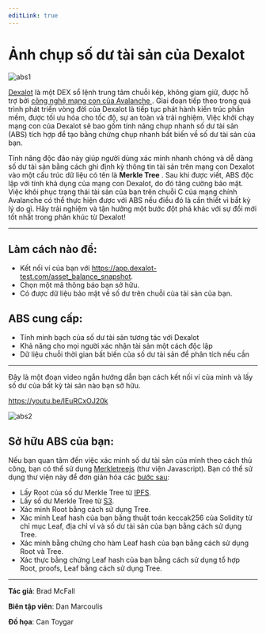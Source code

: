 ```yaml
---
editLink: true
---
```


# Ảnh chụp số dư tài sản của Dexalot

![abs1](\images\abs\abs1.png)

[Dexalot](https://dexalot.com/) là một DEX sổ lệnh trung tâm chuỗi kép, không giam giữ, được hỗ trợ bởi [công nghệ mạng con của Avalanche ](https://www.avax.network/). Giai đoạn tiếp theo trong quá trình phát triển vòng đời của Dexalot là tiếp tục phát hành kiến ​​trúc phần mềm, được tối ưu hóa cho tốc độ, sự an toàn và trải nghiệm. Việc khởi chạy mạng con của Dexalot sẽ bao gồm tính năng chụp nhanh số dư tài sản (ABS) tích hợp để tạo bằng chứng chụp nhanh bất biến về số dư tài sản của bạn.

Tính năng độc đáo này giúp người dùng xác minh nhanh chóng và dễ dàng số dư tài sản bằng cách ghi định kỳ thông tin tài sản trên mạng con Dexalot vào một cấu trúc dữ liệu có tên là **Merkle Tree** . Sau khi được viết, ABS độc lập với tính khả dụng của mạng con Dexalot, do đó tăng cường bảo mật. Việc khôi phục trạng thái tài sản của bạn trên chuỗi C của mạng chính Avalanche có thể thực hiện được với ABS nếu điều đó là cần thiết vì bất kỳ lý do gì. Hãy trải nghiệm và tận hưởng một bước đột phá khác với sự đổi mới tốt nhất trong phân khúc từ Dexalot!

---
## Làm cách nào để:

- Kết nối ví của bạn với <https://app.dexalot-test.com/asset_balance_snapshot>.
- Chọn một mã thông báo bạn sở hữu.
- Có được dữ liệu bảo mật về số dư trên chuỗi của tài sản của bạn.

## ABS cung cấp:

- Tính minh bạch của số dư tài sản tương tác với Dexalot
- Khả năng cho mọi người xác nhận tài sản một cách độc lập
- Dữ liệu chuỗi thời gian bất biến của số dư tài sản để phân tích nếu cần

---

Đây là một đoạn video ngắn hướng dẫn bạn cách kết nối ví của mình và lấy số dư của bất kỳ tài sản nào bạn sở hữu.

<https://youtu.be/IEuRCxOJ20k>

![abs2](\images\abs\abs2.png)

## Sở hữu ABS của bạn:

Nếu bạn quan tâm đến việc xác minh số dư tài sản của mình theo cách thủ công, bạn có thể sử dụng [Merkletreejs](https://www.npmjs.com/package/merkletreejs) (thư viện Javascript). Bạn có thể sử dụng thư viện này để đơn giản hóa các [bước sau](https://app.dexalot-test.com/balance_proof):

- Lấy Root của số dư Merkle Tree từ [IPFS](https://ipfs.io/ipfs/bafkreibus7wgzcnukfkc5klog4urln4w5qgxxdfo2nx6okwucggaph5qci).
- Lấy số dư Merkle Tree từ [S3](https://dexalot-balance-merkle-test.s3.amazonaws.com/AVAX-1672244063.json).
- Xác minh Root bằng cách sử dụng Tree.
- Xác minh Leaf hash của bạn bằng thuật toán keccak256 của Solidity từ chỉ mục Leaf, địa chỉ ví và số dư tài sản của bạn bằng cách sử dụng Tree.
- Xác minh bằng chứng cho hàm Leaf hash của bạn bằng cách sử dụng Root và Tree.
- Xác thực bằng chứng Leaf hash của bạn bằng cách sử dụng tổ hợp Root, proofs, Leaf bằng cách sử dụng Tree.

---
**Tác giả**: Brad McFall

**Biên tập viên**: Dan Marcoulis

**Đồ họa**: Can Toygar
